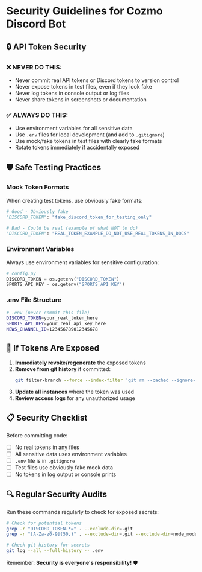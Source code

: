 # Security Guidelines for Cozmo Discord Bot

## 🔒 API Token Security

### ❌ NEVER DO THIS:

- Never commit real API tokens or Discord tokens to version control
- Never expose tokens in test files, even if they look fake
- Never log tokens in console output or log files
- Never share tokens in screenshots or documentation

### ✅ ALWAYS DO THIS:

- Use environment variables for all sensitive data
- Use `.env` files for local development (and add to `.gitignore`)
- Use mock/fake tokens in test files with clearly fake formats
- Rotate tokens immediately if accidentally exposed

## 🛡️ Safe Testing Practices

### Mock Token Formats

When creating test tokens, use obviously fake formats:

```python
# Good - Obviously fake
"DISCORD_TOKEN": "fake_discord_token_for_testing_only"

# Bad - Could be real (example of what NOT to do)
"DISCORD_TOKEN": "REAL_TOKEN_EXAMPLE_DO_NOT_USE_REAL_TOKENS_IN_DOCS"
```

### Environment Variables

Always use environment variables for sensitive configuration:

```python
# config.py
DISCORD_TOKEN = os.getenv("DISCORD_TOKEN")
SPORTS_API_KEY = os.getenv("SPORTS_API_KEY")
```

### .env File Structure

```bash
# .env (never commit this file)
DISCORD_TOKEN=your_real_token_here
SPORTS_API_KEY=your_real_api_key_here
NEWS_CHANNEL_ID=123456789012345678
```

## 🚨 If Tokens Are Exposed

1. **Immediately revoke/regenerate** the exposed tokens
2. **Remove from git history** if committed:
   ```bash
   git filter-branch --force --index-filter 'git rm --cached --ignore-unmatch path/to/file' --prune-empty --tag-name-filter cat -- --all
   ```
3. **Update all instances** where the token was used
4. **Review access logs** for any unauthorized usage

## 📋 Security Checklist

Before committing code:

- [ ] No real tokens in any files
- [ ] All sensitive data uses environment variables
- [ ] `.env` file is in `.gitignore`
- [ ] Test files use obviously fake mock data
- [ ] No tokens in log output or console prints

## 🔍 Regular Security Audits

Run these commands regularly to check for exposed secrets:

```bash
# Check for potential tokens
grep -r "DISCORD_TOKEN.*=" . --exclude-dir=.git
grep -r "[A-Za-z0-9]{50,}" . --exclude-dir=.git --exclude-dir=node_modules

# Check git history for secrets
git log --all --full-history -- .env
```

Remember: **Security is everyone's responsibility!** 🛡️
